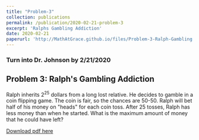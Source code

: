 ```yaml
---
title: "Problem-3"
collection: publications
permalink: /publication/2020-02-21-problem-3
excerpt: 'Ralphs Gambling Addiction'
date: 2020-02-21
paperurl: 'http://MathAtGrace.github.io/files/Problem-3-Ralph-Gambling.pdf'
---
```


### Turn into Dr. Johnson by 2/21/2020

## Problem 3: Ralph's Gambling Addiction

Ralph inherits 2<sup>25</sup> dollars from a long lost relative.  He decides to gamble in a coin flipping game.  The coin is fair, so the chances are 50-50.  Ralph will bet half of his money on "heads" for each coin toss.  After 25 tosses, Ralph has less money than when he started.  What is the maximum amount of money that he could have left?

[Download pdf here](http://MathAtGrace.github.io/files/Problem-3-Ralph-Gambling.pdf)